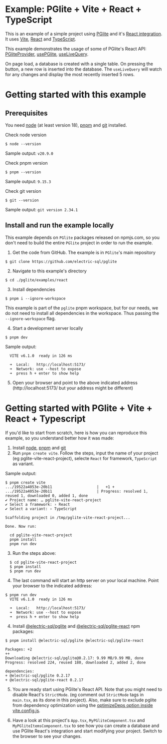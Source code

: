 # Example: PGlite + Vite + React + TypeScript

This is an example of a simple project using [PGlite](https://pglite.dev) and it's [React integration](https://pglite.dev/docs/framework-hooks/react). It uses [Vite](https://vite.dev), [React](https://react.dev/) and [TypeScript](https://www.typescriptlang.org/).

This example demonstrates the usage of some of PGlite's React API: [PGliteProvider](https://pglite.dev/docs/framework-hooks/react#pgliteprovider), [usePGlite](https://pglite.dev/docs/framework-hooks/react#usepglite), [useLiveQuery](https://pglite.dev/docs/framework-hooks/react#uselivequery).

On page load, a database is created with a single table. On pressing the button, a new row is inserted into the database. The `useLiveQuery` will watch for any changes and display the most recently inserted 5 rows.

# Getting started with this example

## Prerequisites
You need [node](https://nodejs.org/en/download) (at least version 18), [pnpm](https://pnpm.io/installation) and [git](https://git-scm.com/downloads) installed.

Check node version
```
$ node --version
```
Sample output: `v20.9.0`

Check pnpm version
```
$ pnpm --version
```
Sample output: `9.15.3`

Check git version
```
$ git --version
```
Sample output: `git version 2.34.1`

## Install and run the example locally

This example depends on `PGlite` packages released on npmjs.com, so you don't need to build the entire `PGlite` project in order to run the example.

1. Get the code from GitHub. The example is in `PGlite`'s main repository
```
$ git clone https://github.com/electric-sql/pglite
```
2. Navigate to this example's directory
```
$ cd ./pglite/examples/react
```
3. Install dependencies

```
$ pnpm i --ignore-workspace
```

This example is part of the `pglite` pnpm workspace, but for our needs, we do not need to install all dependencies in the workspace. Thus passing the `--ignore-workspace` flag.

4. Start a development server locally
```
$ pnpm dev
```
Sample output:
```
  VITE v6.1.0  ready in 126 ms

  ➜  Local:   http://localhost:5173/
  ➜  Network: use --host to expose
  ➜  press h + enter to show help
```

5. Open your browser and point to the above indicated address (http://localhost:5173/ but your address might be different)

# Getting started with PGlite + Vite + React + Typescript

If you'd like to start from scratch, here is how you can reproduce this example, so you understand better how it was made:

1. Install [node](https://nodejs.org/en/download), [pnpm](https://pnpm.io/installation) and [git](https://git-scm.com/downloads)
2. Run `pnpm create vite`. Follow the steps, input the name of your project (eg pglite-vite-react-project), selecte `React` for framework, `TypeScript` as variant. 

Sample output:

```
$ pnpm create vite
.../19522a4053e-20b11                    |   +1 +
.../19522a4053e-20b11                    | Progress: resolved 1, reused 1, downloaded 0, added 1, done
✔ Project name: … pglite-vite-react-project
✔ Select a framework: › React
✔ Select a variant: › TypeScript

Scaffolding project in /tmp/pglite-vite-react-project...

Done. Now run:

  cd pglite-vite-react-project
  pnpm install
  pnpm run dev
```

3. Run the steps above:

```
  $ cd pglite-vite-react-project
  $ pnpm install
  $ pnpm run dev

```

4. The last command will start an http server on your local machine. Point your browser to the indicated address:

```
$ pnpm run dev
  VITE v6.1.0  ready in 126 ms

  ➜  Local:   http://localhost:5173/
  ➜  Network: use --host to expose
  ➜  press h + enter to show help
```

4. Install [@electric-sql/pglite](https://www.npmjs.com/package/@electric-sql/pglite) and [@electric-sql/pglite-react](https://www.npmjs.com/package/@electric-sql/pglite-react) npm packages:

```
$ pnpm install @electric-sql/pglite @electric-sql/pglite-react

Packages: +2
++
Downloading @electric-sql/pglite@0.2.17: 9.99 MB/9.99 MB, done
Progress: resolved 224, reused 180, downloaded 2, added 2, done

dependencies:
+ @electric-sql/pglite 0.2.17
+ @electric-sql/pglite-react 0.2.17

```

5. You are ready start using PGlite's React API.
Note that you might need to disable React's `StrictMode`. (eg comment out `StrictMode` tags in `main.tsx`, as its done in this project).
Also, make sure to exclude pglite from dependency optimization using the [optimizeDeps option inside vite.config.js](https://pglite.dev/docs/bundler-support#vite).

6. Have a look at this project's `App.tsx`, `MyPGliteComponent.tsx` and `MyPGliteItemsComponent.tsx` to see how you can create a database and use PGlite React's integration and start modifying your project. Switch to the browser to see your changes.


